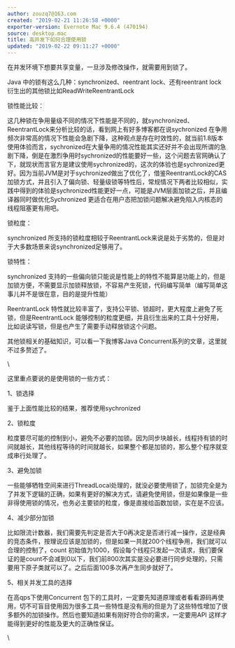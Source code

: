 ```yaml
---
author: zouzq7@163.com
created: "2019-02-21 11:26:58 +0000"
exporter-version: Evernote Mac 9.6.4 (470194)
source: desktop.mac
title: 高并发下如何合理使用锁
updated: "2019-02-22 09:11:27 +0000"
---
```


<div>

在并发环境下想要共享变量，一旦涉及修改操作，就需要用到锁了。

</div>

<div>

Java 中的锁有这么几种：synchronized、reentrant lock、还有reentrant lock
衍生出的其他锁比如ReadWriteReentrantLock

</div>

<div>

锁性能比较：

</div>

<div>

这几种锁在争用量级不同的情况下性能是不同的，就synchronized、ReentrantLock来分析比较的话，看到网上有好多博客都在说sychronized
在争用频次非常高的情况下性能会急剧下降，这种观点是存在时效性的，就当前1.8版本使用体验而言，sychronized在大量争用的情况性能其实还好并不会出现所谓的急剧下降，倒是在激烈争用时sychronized的性能要好一些，这个问题去官网确认了下，就现状而言官方是建议使用sychronized的，这次的体验也是sychronized更好。因为当前JVM是对于sychronized做出了优化了，借鉴ReentrantLock的CAS加锁方式，并且引入了偏向锁、轻量级锁等特性后，常规情况下两者比较相似，实践中得到的体验是sychronized性能更好一点，可能是JVM层面加锁之后，并且编译器同时做优化Sychronized
更适合在用户态把加锁问题解决避免陷入内核态的线程阻塞更有用吧。

</div>

<div>

锁粒度：

</div>

<div>

synchronized
所支持的锁粒度相较于ReentrantLock来说是处于劣势的，但是对于大多数场景来说synchronized足够用了。

</div>

<div>

锁特性：

</div>

<div>

synchronized
支持的一些偏向锁只能说是性能上的特性不能算是功能上的，但是加锁方便，不需要显示加锁释放锁，不容易产生死锁，代码编写简单（编写简单这事儿并不是很在意，目的是提升性能）

</div>

<div>

ReentrantLock
特性就比较丰富了，支持公平锁、锁超时，更大程度上避免了死锁，但是ReentrantLock
能够控制的粒度更细，并且衍生出来的工具十分好用，比如说读写锁，但是也产生了需要手动释放锁这个问题。

</div>

<div>

其他锁相关的基础知识，可以看一下我博客Java
Concurrent系列的文章，这里就不过多赘述了。

</div>

<div>

\

</div>

<div>

这里重点要说的是使用锁的一些方式：

</div>

<div>

1、锁选择

</div>

<div>

鉴于上面性能比较的结果，推荐使用sychronized

</div>

<div>

2、锁粒度

</div>

<div>

粒度要尽可能的控制到小，避免不必要的加锁。因为同步块越长，线程持有锁的时间就越长，其他线程等待的时间就越长，如果整个都是加锁的，那么整个程序就变成串行处理了。

</div>

<div>

3、避免加锁

</div>

<div>

一些能够牺牲空间来进行ThreadLocal处理的，就没必要使用锁了，加锁完全是为了并发下逻辑的正确，如果有更好的解决方式，请避免使用锁，但是如果像是一些非得使用锁的情况，也务必主要锁的粒度，像是直接给函数加锁，实在是不应该。

</div>

<div>

4、减少部分加锁

</div>

<div>

比如限流计数器，我们需要先判定是否大于0再决定是否进行减一操作，这是经典的竞态条件，按理说应该是加锁的，但是如果一共就200个线程争用，我们就可以合理的控制了，count
初始值为1000，假设每个线程只发起一次请求，我们要保证的是count不会减到0以下，我们前800次其实是没必要进行同步处理的，只需要用下原子类就可以了。之后后面100多次再产生同步就好了。

</div>

<div>

5、相关并发工具的选择

</div>

<div>

在高qps下使用Concurrent
包下的工具时，一定要先知道原理或者看看源码再使用，切不可盲目使用因为很多工具一些特性是没有用的但是为了这些特性增加了很多额外的加锁操作。然后也要知道如果有刚好符合你的需求，一定要用API
这样才能得到更好的性能及更大的正确性保证。

</div>

<div>

\

</div>
